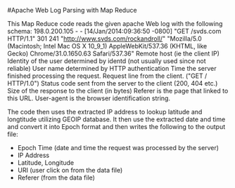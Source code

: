 #Apache Web Log Parsing with Map Reduce


This Map Reduce code reads the given apache Web log with the following schema:
198.0.200.105 - - [14/Jan/2014:09:36:50 -0800] "GET /svds.com HTTP/1.1" 301 241 "http://www.svds.com/rockandroll/" "Mozilla/5.0 (Macintosh; Intel Mac OS X 10_9_1) AppleWebKit/537.36 (KHTML, like Gecko) Chrome/31.0.1650.63 Safari/537.36"
Remote host (ie the client IP)
Identity of the user determined by identd (not usually used since not reliable)
User name determined by HTTP authentication
Time the server finished processing the request.
Request line from the client. ("GET / HTTP/1.0")
Status code sent from the server to the client (200, 404 etc.)
Size of the response to the client (in bytes)
Referer is the page that linked to this URL.
User-agent is the browser identification string.

The code then uses the extracted IP address to lookup latitude and longtitude utilizing GEOIP database. It then 
use the extracted date and time and convert it into Epoch format and then writes the following to the output file:
- Epoch Time (date and time the request was processed by the server)
- IP Address 
- Latitude, Longitude
- URI (user click on from the data file)
- Referer (from the data file)

